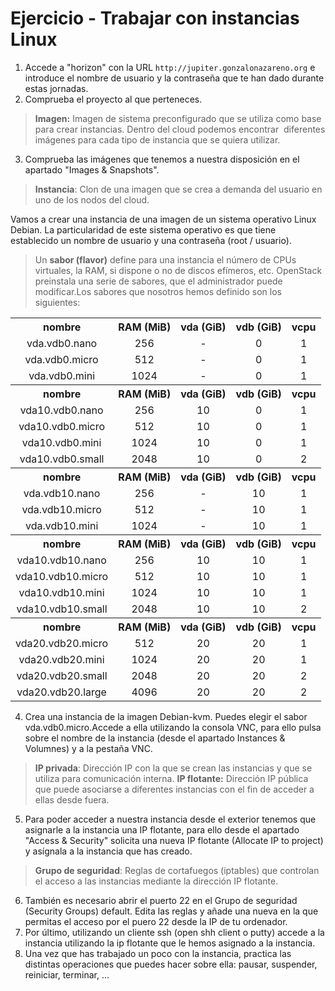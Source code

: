 # Ejercicio - Trabajar con instancias Linux

1. Accede a "horizon" con la URL `http://jupiter.gonzalonazareno.org` e introduce el nombre de usuario y la contraseña que te han dado durante estas jornadas.
2. Comprueba el proyecto al que perteneces.

> **Imagen:** Imagen de sistema preconfigurado que se utiliza como base para crear instancias. Dentro del cloud podemos encontrar  diferentes imágenes para cada tipo de instancia que se quiera utilizar.

3. Comprueba las imágenes que tenemos a nuestra disposición en el apartado "Images & Snapshots".

> **Instancia**: Clon de una imagen que se crea a demanda del usuario en uno de los nodos del cloud.

Vamos a crear una instancia de una imagen de un sistema operativo Linux Debian. La particularidad de este sistema operativo es que tiene establecido un nombre de usuario y una contraseña (root / usuario).

> Un **sabor (flavor)** define para una instancia el número de CPUs virtuales, la RAM, si dispone o no de discos efímeros, etc. OpenStack preinstala una serie de sabores, que el administrador puede modificar.Los sabores que nosotros hemos definido son los siguientes:

<table>
<tbody>
<tr><th>nombre</th><th>RAM (MiB)</th><th>vda (GiB)</th><th>vdb (GiB)</th><th>vcpu</th></tr>
<tr>
<td style="text-align: center;">vda.vdb0.nano</td>
<td style="text-align: center;">256</td>
<td style="text-align: center;">-</td>
<td style="text-align: center;">0</td>
<td style="text-align: center;">1</td>
</tr>
<tr>
<td style="text-align: center;">vda.vdb0.micro</td>
<td style="text-align: center;">512</td>
<td style="text-align: center;">-</td>
<td style="text-align: center;">0</td>
<td style="text-align: center;">1</td>
</tr>
<tr>
<td style="text-align: center;">vda.vdb0.mini</td>
<td style="text-align: center;">1024</td>
<td style="text-align: center;">-</td>
<td style="text-align: center;">0</td>
<td style="text-align: center;">1</td>
</tr>
<tr><th>nombre</th><th>RAM (MiB)</th><th>vda (GiB)</th><th>vdb (GiB)</th><th>vcpu</th></tr>
<tr>
<td style="text-align: center;">vda10.vdb0.nano</td>
<td style="text-align: center;">256</td>
<td style="text-align: center;">10</td>
<td style="text-align: center;">0</td>
<td style="text-align: center;">1</td>
</tr>
<tr>
<td style="text-align: center;">vda10.vdb0.micro</td>
<td style="text-align: center;">512</td>
<td style="text-align: center;">10</td>
<td style="text-align: center;">0</td>
<td style="text-align: center;">1</td>
</tr>
<tr>
<td style="text-align: center;">vda10.vdb0.mini</td>
<td style="text-align: center;">1024</td>
<td style="text-align: center;">10</td>
<td style="text-align: center;">0</td>
<td style="text-align: center;">1</td>
</tr>
<tr>
<td style="text-align: center;">vda10.vdb0.small</td>
<td style="text-align: center;">2048</td>
<td style="text-align: center;">10</td>
<td style="text-align: center;">0</td>
<td style="text-align: center;">2</td>
</tr>
<tr><th>nombre</th><th>RAM (MiB)</th><th>vda (GiB)</th><th>vdb (GiB)</th><th>vcpu</th></tr>
<tr>
<td style="text-align: center;">vda.vdb10.nano</td>
<td style="text-align: center;">256</td>
<td style="text-align: center;">-</td>
<td style="text-align: center;">10</td>
<td style="text-align: center;">1</td>
</tr>
<tr>
<td style="text-align: center;">vda.vdb10.micro</td>
<td style="text-align: center;">512</td>
<td style="text-align: center;">-</td>
<td style="text-align: center;">10</td>
<td style="text-align: center;">1</td>
</tr>
<tr>
<td style="text-align: center;">vda.vdb10.mini</td>
<td style="text-align: center;">1024</td>
<td style="text-align: center;">-</td>
<td style="text-align: center;">10</td>
<td style="text-align: center;">1</td>
</tr>
<tr><th>nombre</th><th>RAM (MiB)</th><th>vda (GiB)</th><th>vdb (GiB)</th><th>vcpu</th></tr>
<tr>
<td style="text-align: center;">vda10.vdb10.nano</td>
<td style="text-align: center;">256</td>
<td style="text-align: center;">10</td>
<td style="text-align: center;">10</td>
<td style="text-align: center;">1</td>
</tr>
<tr>
<td style="text-align: center;">vda10.vdb10.micro</td>
<td style="text-align: center;">512</td>
<td style="text-align: center;">10</td>
<td style="text-align: center;">10</td>
<td style="text-align: center;">1</td>
</tr>
<tr>
<td style="text-align: center;">vda10.vdb10.mini</td>
<td style="text-align: center;">1024</td>
<td style="text-align: center;">10</td>
<td style="text-align: center;">10</td>
<td style="text-align: center;">1</td>
</tr>
<tr>
<td style="text-align: center;">vda10.vdb10.small</td>
<td style="text-align: center;">2048</td>
<td style="text-align: center;">10</td>
<td style="text-align: center;">10</td>
<td style="text-align: center;">2</td>
</tr>
<tr><th>nombre</th><th>RAM (MiB)</th><th>vda (GiB)</th><th>vdb (GiB)</th><th>vcpu</th></tr>
<tr>
<td style="text-align: center;">vda20.vdb20.micro</td>
<td style="text-align: center;">512</td>
<td style="text-align: center;">20</td>
<td style="text-align: center;">20</td>
<td style="text-align: center;">1</td>
</tr>
<tr>
<td style="text-align: center;">vda20.vdb20.mini</td>
<td style="text-align: center;">1024</td>
<td style="text-align: center;">20</td>
<td style="text-align: center;">20</td>
<td style="text-align: center;">1</td>
</tr>
<tr>
<td style="text-align: center;">vda20.vdb20.small</td>
<td style="text-align: center;">2048</td>
<td style="text-align: center;">20</td>
<td style="text-align: center;">20</td>
<td style="text-align: center;">2</td>
</tr>
<tr>
<td style="text-align: center;">vda20.vdb20.large</td>
<td style="text-align: center;">4096</td>
<td style="text-align: center;">20</td>
<td style="text-align: center;">20</td>
<td style="text-align: center;">2</td>
</tr>
</tbody>
</table>

4. Crea una instancia de la imagen Debian-kvm. Puedes elegir el sabor vda.vdb0.micro.Accede a ella utilizando la consola VNC, para ello pulsa sobre el nombre de la instancia (desde el apartado Instances & Volumnes) y a la pestaña VNC.

> **IP privada**: Dirección IP con la que se crean las instancias y que se utiliza para comunicación interna.
> **IP flotante:** Dirección IP pública que puede asociarse a diferentes instancias con el fin de acceder a ellas desde fuera.

5. Para poder acceder a nuestra instancia desde el exterior tenemos que asignarle a la instancia una IP flotante, para ello desde el apartado "Access & Security" solicita una nueva IP flotante (Allocate IP to project) y asígnala a la instancia que has creado.

> **Grupo de seguridad**: Reglas de cortafuegos (iptables) que controlan el acceso a las instancias mediante la dirección IP flotante.

6. También es necesario abrir el puerto 22 en el Grupo de seguridad (Security Groups) default. Edita las reglas y añade una nueva en la que permitas el acceso por el puero 22 desde la IP de tu ordenador.
7. Por último, utilizando un cliente ssh (open shh client o putty) accede a la instancia utilizando la ip flotante que le hemos asignado a la instancia.
8. Una vez que has trabajado un poco con la instancia, practica las distintas operaciones que puedes hacer sobre ella: pausar, suspender, reiniciar, terminar, ...
